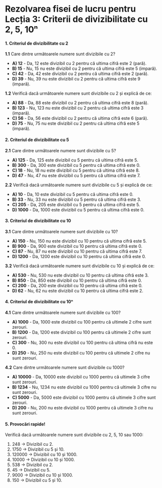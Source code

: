 # Rezolvarea fisei de lucru pentru **Lecția 3: Criterii de divizibilitate cu 2, 5, 10ⁿ**

#### 1. **Criteriul de divizibilitate cu 2**

**1.1** Care dintre următoarele numere sunt divizibile cu 2?

- **A) 12** - Da, 12 este divizibil cu 2 pentru că ultima cifră este 2 (pară).
- **B) 15** - Nu, 15 nu este divizibil cu 2 pentru că ultima cifră este 5 (impară).
- **C) 42** - Da, 42 este divizibil cu 2 pentru că ultima cifră este 2 (pară).
- **D) 39** - Nu, 39 nu este divizibil cu 2 pentru că ultima cifră este 9 (impară).

**1.2** Verifică dacă următoarele numere sunt divizibile cu 2 și explică de ce:

- **A) 88** - Da, 88 este divizibil cu 2 pentru că ultima cifră este 8 (pară).
- **B) 123** - Nu, 123 nu este divizibil cu 2 pentru că ultima cifră este 3 (impară).
- **C) 56** - Da, 56 este divizibil cu 2 pentru că ultima cifră este 6 (pară).
- **D) 75** - Nu, 75 nu este divizibil cu 2 pentru că ultima cifră este 5 (impară).

#### 2. **Criteriul de divizibilitate cu 5**

**2.1** Care dintre următoarele numere sunt divizibile cu 5?

- **A) 125** - Da, 125 este divizibil cu 5 pentru că ultima cifră este 5.
- **B) 300** - Da, 300 este divizibil cu 5 pentru că ultima cifră este 0.
- **C) 18** - Nu, 18 nu este divizibil cu 5 pentru că ultima cifră este 8.
- **D) 47** - Nu, 47 nu este divizibil cu 5 pentru că ultima cifră este 7.

**2.2** Verifică dacă următoarele numere sunt divizibile cu 5 și explică de ce:

- **A) 10** - Da, 10 este divizibil cu 5 pentru că ultima cifră este 0.
- **B) 33** - Nu, 33 nu este divizibil cu 5 pentru că ultima cifră este 3.
- **C) 205** - Da, 205 este divizibil cu 5 pentru că ultima cifră este 5.
- **D) 1000** - Da, 1000 este divizibil cu 5 pentru că ultima cifră este 0.

#### 3. **Criteriul de divizibilitate cu 10**

**3.1** Care dintre următoarele numere sunt divizibile cu 10?

- **A) 150** - Nu, 150 nu este divizibil cu 10 pentru că ultima cifră este 5.
- **B) 900** - Da, 900 este divizibil cu 10 pentru că ultima cifră este 0.
- **C) 87** - Nu, 87 nu este divizibil cu 10 pentru că ultima cifră este 7.
- **D) 1200** - Da, 1200 este divizibil cu 10 pentru că ultima cifră este 0.

**3.2** Verifică dacă următoarele numere sunt divizibile cu 10 și explică de ce:

- **A) 530** - Nu, 530 nu este divizibil cu 10 pentru că ultima cifră este 3.
- **B) 850** - Da, 850 este divizibil cu 10 pentru că ultima cifră este 0.
- **C) 200** - Da, 200 este divizibil cu 10 pentru că ultima cifră este 0.
- **D) 62** - Nu, 62 nu este divizibil cu 10 pentru că ultima cifră este 2.

#### 4. **Criteriul de divizibilitate cu 10ⁿ**

**4.1** Care dintre următoarele numere sunt divizibile cu 100?

- **A) 1000** - Da, 1000 este divizibil cu 100 pentru că ultimele 2 cifre sunt zerouri.
- **B) 1200** - Da, 1200 este divizibil cu 100 pentru că ultimele 2 cifre sunt zerouri.
- **C) 300** - Nu, 300 nu este divizibil cu 100 pentru că ultima cifră nu este 0.
- **D) 250** - Nu, 250 nu este divizibil cu 100 pentru că ultimele 2 cifre nu sunt zerouri.

**4.2** Care dintre următoarele numere sunt divizibile cu 1000?

- **A) 10000** - Da, 10000 este divizibil cu 1000 pentru că ultimele 3 cifre sunt zerouri.
- **B) 1234** - Nu, 1234 nu este divizibil cu 1000 pentru că ultimele 3 cifre nu sunt zerouri.
- **C) 5000** - Da, 5000 este divizibil cu 1000 pentru că ultimele 3 cifre sunt zerouri.
- **D) 200** - Nu, 200 nu este divizibil cu 1000 pentru că ultimele 3 cifre nu sunt zerouri.

#### 5. **Provocări rapide!**

Verifică dacă următoarele numere sunt divizibile cu 2, 5, 10 sau 1000:

1. 248 → Divizibil cu 2.
2. 1750 → Divizibil cu 5 și 10.
3. 120000 → Divizibil cu 10 și 1000.
4. 10000 → Divizibil cu 10 și 1000.
5. 538 → Divizibil cu 2.
6. 45 → Divizibil cu 5.
7. 9000 → Divizibil cu 10 și 1000.
8. 150 → Divizibil cu 5 și 10.